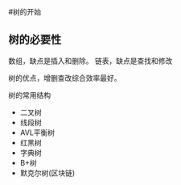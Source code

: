 #树的开始
## 树的必要性

数组，缺点是插入和删除。
链表，缺点是查找和修改

树的优点，增删查改综合效率最好。

树的常用结构
- 二叉树
- 线段树
- AVL平衡树
- 红黑树
- 字典树
- B+树
- 默克尔树(区块链)